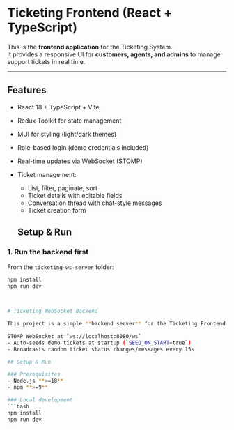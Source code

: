 # Ticketing Frontend (React + TypeScript)

This is the **frontend application** for the Ticketing System.  
It provides a responsive UI for **customers, agents, and admins** to manage support tickets in real time.

---

## Features
- React 18 + TypeScript + Vite
- Redux Toolkit for state management
- MUI for styling (light/dark themes)
- Role-based login (demo credentials included)
- Real-time updates via WebSocket (STOMP)
- Ticket management:
  - List, filter, paginate, sort
  - Ticket details with editable fields
  - Conversation thread with chat-style messages
  - Ticket creation form

  ## Setup & Run

### 1. Run the backend first
From the `ticketing-ws-server` folder:
```bash
npm install
npm run dev



# Ticketing WebSocket Backend

This project is a simple **backend server** for the Ticketing Frontend.  

STOMP WebSocket at `ws://localhost:8080/ws`
- Auto-seeds demo tickets at startup (`SEED_ON_START=true`)
- Broadcasts random ticket status changes/messages every 15s

## Setup & Run

### Prerequisites
- Node.js **>=18**
- npm **>=9**

### Local development
```bash
npm install
npm run dev